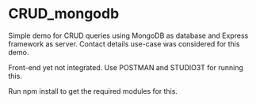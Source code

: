 # CRUD_mongodb

Simple demo for CRUD queries using MongoDB as database and Express framework as server.
Contact details use-case was considered for this demo.

Front-end yet not integrated.
Use POSTMAN and STUDIO3T for running this.

Run npm install to get the required modules for this.
